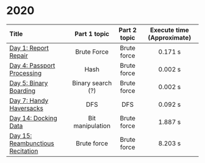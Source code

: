 # 2020

| Title                                                                         | Part 1 topic              | Part 2 topic              | Execute time (Approximate) | 
| :-------------                                                                |:-------------:            | :-----:                   | :---:        |
| [Day 1: Report Repair](https://adventofcode.com/2020/day/1)                   | Brute Force               | Brute force               | 0.171 s      |
| [Day 4: Passport Processing](https://adventofcode.com/2020/day/4)             | Hash                      | Brute force               | 0.002 s      |
| [Day 5: Binary Boarding](https://adventofcode.com/2020/day/5)                 | Binary search (?)         | Brute force               | 0.002 s      |
| [Day 7: Handy Haversacks](https://adventofcode.com/2020/day/7)                | DFS                       | DFS                       | 0.092 s      |
| [Day 14: Docking Data](https://adventofcode.com/2020/day/14)                  | Bit manipulation          | Brute force               | 1.887 s      |
| [Day 15: Reambunctious Recitation](https://adventofcode.com/2020/day/15)      | Brute force               | Brute force               | 8.203 s      |
